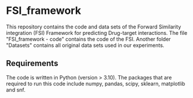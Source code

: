 # FSI_framework
This repository contains the code and data sets of the Forward Similarity integration (FSI) Framework for predicting Drug-target interactions. The file "FSI_framework - code" contains the code of the FSI. Another folder "Datasets" contains all original data sets used in our experiments.
## Requirements
The code is written in Python (version > 3.10). The packages that are required to run this code include numpy, pandas, scipy, sklearn, matplotlib and snf.
